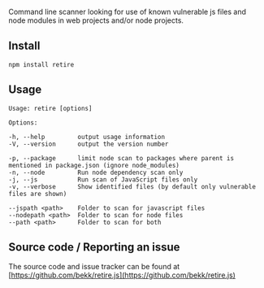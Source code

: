 Command line scanner looking for use of known vulnerable js files and node modules in web projects and/or node projects.

Install
-------

    npm install retire
    

Usage
-----

````
Usage: retire [options]

Options:

-h, --help         output usage information
-V, --version      output the version number

-p, --package      limit node scan to packages where parent is mentioned in package.json (ignore node_modules)
-n, --node         Run node dependency scan only
-j, --js           Run scan of JavaScript files only
-v, --verbose      Show identified files (by default only vulnerable files are shown)

--jspath <path>    Folder to scan for javascript files
--nodepath <path>  Folder to scan for node files
--path <path>      Folder to scan for both
````


Source code / Reporting an issue
--------------------------------
The source code and issue tracker can be found at [https://github.com/bekk/retire.js](https://github.com/bekk/retire.js)
